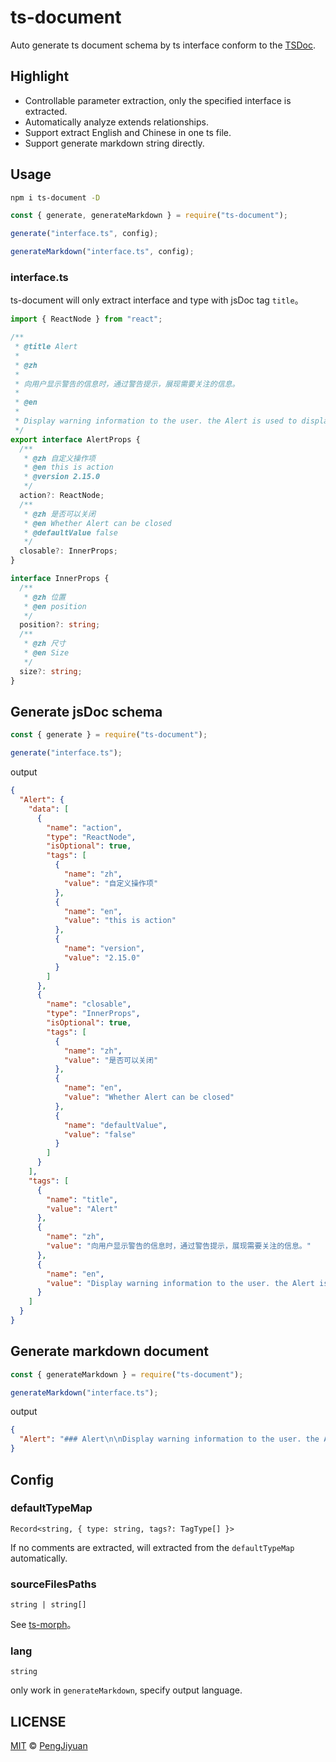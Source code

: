 # ts-document

Auto generate ts document schema by ts interface conform to the [TSDoc](https://tsdoc.org/).

## Highlight

- Controllable parameter extraction, only the specified interface is extracted.
- Automatically analyze extends relationships.
- Support extract English and Chinese in one ts file.
- Support generate markdown string directly.

## Usage

```bash
npm i ts-document -D
```

```js
const { generate, generateMarkdown } = require("ts-document");

generate("interface.ts", config);

generateMarkdown("interface.ts", config);
```

### interface.ts

ts-document will only extract interface and type with jsDoc tag `title`。

```ts
import { ReactNode } from "react";

/**
 * @title Alert
 *
 * @zh
 *
 * 向用户显示警告的信息时，通过警告提示，展现需要关注的信息。
 *
 * @en
 *
 * Display warning information to the user. the Alert is used to display the information that needs attention.
 */
export interface AlertProps {
  /**
   * @zh 自定义操作项
   * @en this is action
   * @version 2.15.0
   */
  action?: ReactNode;
  /**
   * @zh 是否可以关闭
   * @en Whether Alert can be closed
   * @defaultValue false
   */
  closable?: InnerProps;
}

interface InnerProps {
  /**
   * @zh 位置
   * @en position
   */
  position?: string;
  /**
   * @zh 尺寸
   * @en Size
   */
  size?: string;
}
```

## Generate jsDoc schema

```js
const { generate } = require("ts-document");

generate("interface.ts");
```

output

```json
{
  "Alert": {
    "data": [
      {
        "name": "action",
        "type": "ReactNode",
        "isOptional": true,
        "tags": [
          {
            "name": "zh",
            "value": "自定义操作项"
          },
          {
            "name": "en",
            "value": "this is action"
          },
          {
            "name": "version",
            "value": "2.15.0"
          }
        ]
      },
      {
        "name": "closable",
        "type": "InnerProps",
        "isOptional": true,
        "tags": [
          {
            "name": "zh",
            "value": "是否可以关闭"
          },
          {
            "name": "en",
            "value": "Whether Alert can be closed"
          },
          {
            "name": "defaultValue",
            "value": "false"
          }
        ]
      }
    ],
    "tags": [
      {
        "name": "title",
        "value": "Alert"
      },
      {
        "name": "zh",
        "value": "向用户显示警告的信息时，通过警告提示，展现需要关注的信息。"
      },
      {
        "name": "en",
        "value": "Display warning information to the user. the Alert is used to display the information that needs attention."
      }
    ]
  }
}
```

## Generate markdown document

```js
const { generateMarkdown } = require("ts-document");

generateMarkdown("interface.ts");
```

output

```json
{
  "Alert": "### Alert\n\nDisplay warning information to the user. the Alert is used to display the information that needs attention.\n\n|Property|Description|Type|DefaultValue|Version|\n|---|---|---|---|---|\n|action|this is action|`ReactNode`|`-`|2.15.0|\n|closable|Whether Alert can be closed|`InnerProps`|`false`|-|"
}
```

## Config

### defaultTypeMap

`Record<string, { type: string, tags?: TagType[] }>`

If no comments are extracted, will extracted from the `defaultTypeMap` automatically.

### sourceFilesPaths

`string | string[]`

See [ts-morph](https://ts-morph.com/setup/adding-source-files)。

### lang

`string`

only work in `generateMarkdown`, specify output language.

## LICENSE

[MIT](./LICENSE) © [PengJiyuan](https://github.com/PengJiyuan)

